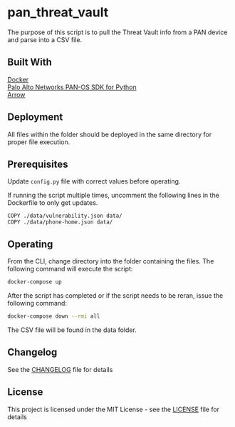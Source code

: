 # pan_threat_vault

The purpose of this script is to pull the Threat Vault info from a PAN device and parse into a CSV file.

## Built With

[Docker](https://www.docker.com/products/docker-desktop)  
[Palo Alto Networks PAN-OS SDK for Python](https://github.com/PaloAltoNetworks/pan-os-python)  
[Arrow](https://arrow.readthedocs.io/en/latest/)

## Deployment

All files within the folder should be deployed in the same directory for proper file execution.

## Prerequisites

Update `config.py` file with correct values before operating.

If running the script multiple times, uncomment the following lines in the Dockerfile to only get updates.
```
COPY ./data/vulnerability.json data/
COPY ./data/phone-home.json data/
```

## Operating

From the CLI, change directory into the folder containing the files.  The following command will execute the script:

```bash
docker-compose up
```

After the script has completed or if the script needs to be reran, issue the following command:

```bash
docker-compose down --rmi all
```

The CSV file will be found in the data folder.

## Changelog

See the [CHANGELOG](CHANGELOG.md) file for details

## License

This project is licensed under the MIT License - see the [LICENSE](LICENSE) file for details
